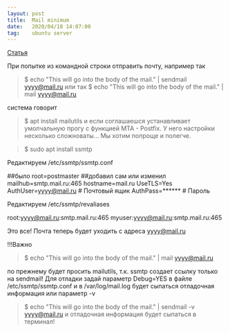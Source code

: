 ```yaml
---
layout: post
title:  Mail minimum
date:   2020/04/18 14:07:00
tag:    ubuntu server
---
```



[Статья](https://serveradmin.ru/nastroyka-email-opoveshheniy-v-zabbix/)

При попытке из командной строки отправить почту, например так
>$ echo "This will go into the body of the mail." | sendmail yyyy@mail.ru
или так
>$ echo "This will go into the body of the mail." | mail yyyy@mail.ru

система говорит
>$ apt install mailutils
и если соглашаешся устанавливает умолчальную прогу с функцией MTA - Postfix. 
У него настройки несколько сложноваты...
Мы хотим попроще и полегче.

>$ sudo apt install ssmtp

Редактируем /etc/ssmtp/ssmtp.conf

##было
root=postmaster
##добавил сам или изменил
mailhub=smtp.mail.ru:465
hostname=mail.ru
UseTLS=Yes
AuthUser=yyyy@mail.ru # Почтовый ящик
AuthPass=****** # Пароль

Редактируем /etc/ssmtp/revaliases

root:yyyy@mail.ru:smtp.mail.ru:465
myuser:yyyy@mail.ru:smtp.mail.ru:465

Это все! Почта теперь будет уходить с адреса yyyy@mail.ru

!!!Важно
>$ echo "This will go into the body of the mail." | mail yyyy@mail.ru

по прежнему будет просить mailutils, т.к. ssmtp создает ссылку только на sendmail!
Для отладки
задай параметр Debug=YES в файле /etc/ssmtp/ssmtp.conf
и в /var/log/mail.log будет сыпаться отладочная информация
или параметр -v
>$ echo "This will go into the body of the mail." | sendmail -v yyyy@mail.ru
и отладочная информация будет сыпаться в терминал!
